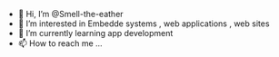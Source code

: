 - 👋 Hi, I’m @Smell-the-eather
- 👀 I’m interested in  Embedde systems , web applications , web sites
- 🌱 I’m currently learning  app development
- 📫 How to reach me ...

<!---
Smell-the-eather/Smell-the-eather is a ✨ special ✨ repository because its `README.md` (this file) appears on your GitHub profile.
You can click the Preview link to take a look at your changes.
--->
